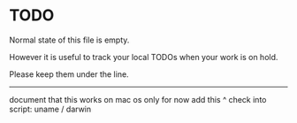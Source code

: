 # TODO

Normal state of this file is empty.

However it is useful to track your local TODOs
when your work is on hold.

Please keep them under the line.

---

document that this works on mac os only for now
add this ^ check into script: uname / darwin
